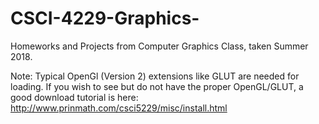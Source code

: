 # CSCI-4229-Graphics-
Homeworks and Projects from Computer Graphics Class, taken Summer 2018.

Note: Typical OpenGl (Version 2) extensions like GLUT are needed for loading. 
If you wish to see but do not have the proper OpenGL/GLUT, a good download tutorial is here:
http://www.prinmath.com/csci5229/misc/install.html
